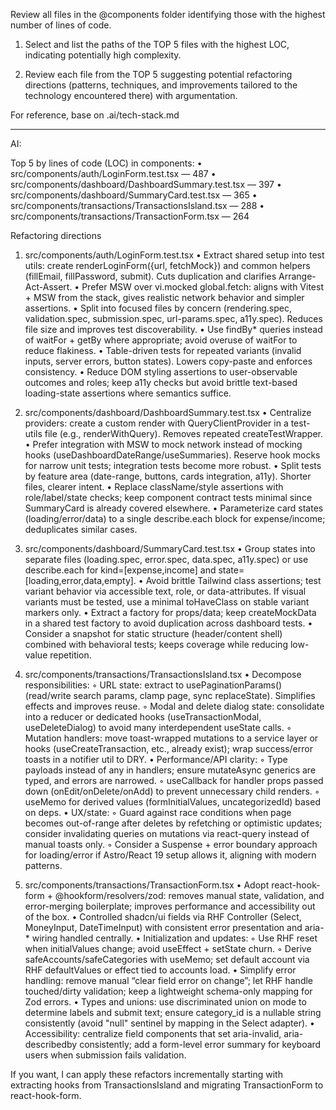 Review all files in the @components folder identifying those with the highest number of lines of code.

1) Select and list the paths of the TOP 5 files with the highest LOC, indicating potentially high complexity.

2) Review each file from the TOP 5 suggesting potential refactoring directions (patterns, techniques, and improvements tailored to the technology encountered there) with argumentation.

For reference, base on .ai/tech-stack.md

---

AI:

Top 5 by lines of code (LOC) in components:
•  src/components/auth/LoginForm.test.tsx — 487
•  src/components/dashboard/DashboardSummary.test.tsx — 397
•  src/components/dashboard/SummaryCard.test.tsx — 365
•  src/components/transactions/TransactionsIsland.tsx — 288
•  src/components/transactions/TransactionForm.tsx — 264

Refactoring directions
1) src/components/auth/LoginForm.test.tsx
•  Extract shared setup into test utils: create renderLoginForm({url, fetchMock}) and common helpers (fillEmail, fillPassword, submit). Cuts duplication and clarifies Arrange-Act-Assert.
•  Prefer MSW over vi.mocked global.fetch: aligns with Vitest + MSW from the stack, gives realistic network behavior and simpler assertions.
•  Split into focused files by concern (rendering.spec, validation.spec, submission.spec, url-params.spec, a11y.spec). Reduces file size and improves test discoverability.
•  Use findBy* queries instead of waitFor + getBy where appropriate; avoid overuse of waitFor to reduce flakiness.
•  Table-driven tests for repeated variants (invalid inputs, server errors, button states). Lowers copy-paste and enforces consistency.
•  Reduce DOM styling assertions to user-observable outcomes and roles; keep a11y checks but avoid brittle text-based loading-state assertions where semantics suffice.

2) src/components/dashboard/DashboardSummary.test.tsx
•  Centralize providers: create a custom render with QueryClientProvider in a test-utils file (e.g., renderWithQuery). Removes repeated createTestWrapper.
•  Prefer integration with MSW to mock network instead of mocking hooks (useDashboardDateRange/useSummaries). Reserve hook mocks for narrow unit tests; integration tests become more robust.
•  Split tests by feature area (date-range, buttons, cards integration, a11y). Shorter files, clearer intent.
•  Replace className/style assertions with role/label/state checks; keep component contract tests minimal since SummaryCard is already covered elsewhere.
•  Parameterize card states (loading/error/data) to a single describe.each block for expense/income; deduplicates similar cases.

3) src/components/dashboard/SummaryCard.test.tsx
•  Group states into separate files (loading.spec, error.spec, data.spec, a11y.spec) or use describe.each for kind=[expense,income] and state=[loading,error,data,empty].
•  Avoid brittle Tailwind class assertions; test variant behavior via accessible text, role, or data-attributes. If visual variants must be tested, use a minimal toHaveClass on stable variant markers only.
•  Extract a factory for props/data; keep createMockData in a shared test factory to avoid duplication across dashboard tests.
•  Consider a snapshot for static structure (header/content shell) combined with behavioral tests; keeps coverage while reducing low-value repetition.

4) src/components/transactions/TransactionsIsland.tsx
•  Decompose responsibilities:
◦  URL state: extract to usePaginationParams() (read/write search params, clamp page, sync replaceState). Simplifies effects and improves reuse.
◦  Modal and delete dialog state: consolidate into a reducer or dedicated hooks (useTransactionModal, useDeleteDialog) to avoid many interdependent useState calls.
◦  Mutation handlers: move toast-wrapped mutations to a service layer or hooks (useCreateTransaction, etc., already exist); wrap success/error toasts in a notifier util to DRY.
•  Performance/API clarity:
◦  Type payloads instead of any in handlers; ensure mutateAsync generics are typed, and errors are narrowed.
◦  useCallback for handler props passed down (onEdit/onDelete/onAdd) to prevent unnecessary child renders.
◦  useMemo for derived values (formInitialValues, uncategorizedId) based on deps.
•  UX/state:
◦  Guard against race conditions when page becomes out-of-range after deletes by refetching or optimistic updates; consider invalidating queries on mutations via react-query instead of manual toasts only.
◦  Consider a Suspense + error boundary approach for loading/error if Astro/React 19 setup allows it, aligning with modern patterns.

5) src/components/transactions/TransactionForm.tsx
•  Adopt react-hook-form + @hookform/resolvers/zod: removes manual state, validation, and error-merging boilerplate; improves performance and accessibility out of the box.
•  Controlled shadcn/ui fields via RHF Controller (Select, MoneyInput, DateTimeInput) with consistent error presentation and aria-* wiring handled centrally.
•  Initialization and updates:
◦  Use RHF reset when initialValues change; avoid useEffect + setState churn.
◦  Derive safeAccounts/safeCategories with useMemo; set default account via RHF defaultValues or effect tied to accounts load.
•  Simplify error handling: remove manual “clear field error on change”; let RHF handle touched/dirty validation; keep a lightweight schema-only mapping for Zod errors.
•  Types and unions: use discriminated union on mode to determine labels and submit text; ensure category_id is a nullable string consistently (avoid "null" sentinel by mapping in the Select adapter).
•  Accessibility: centralize field components that set aria-invalid, aria-describedby consistently; add a form-level error summary for keyboard users when submission fails validation.

If you want, I can apply these refactors incrementally starting with extracting hooks from TransactionsIsland and migrating TransactionForm to react-hook-form.